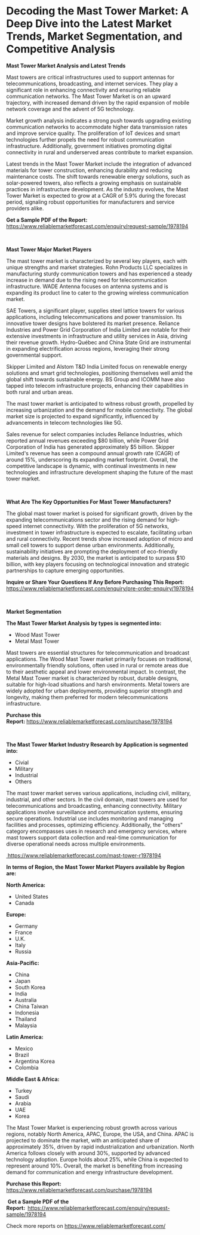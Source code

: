 <p><h1>Decoding the Mast Tower Market: A Deep Dive into the Latest Market Trends, Market Segmentation, and Competitive Analysis</h1></p><p><strong>Mast Tower Market Analysis and Latest Trends</strong></p>
<p><p>Mast towers are critical infrastructures used to support antennas for telecommunications, broadcasting, and internet services. They play a significant role in enhancing connectivity and ensuring reliable communication networks. The Mast Tower Market is on an upward trajectory, with increased demand driven by the rapid expansion of mobile network coverage and the advent of 5G technology.</p><p>Market growth analysis indicates a strong push towards upgrading existing communication networks to accommodate higher data transmission rates and improve service quality. The proliferation of IoT devices and smart technologies further propels the need for robust communication infrastructure. Additionally, government initiatives promoting digital connectivity in rural and underserved areas contribute to market expansion.</p><p>Latest trends in the Mast Tower Market include the integration of advanced materials for tower construction, enhancing durability and reducing maintenance costs. The shift towards renewable energy solutions, such as solar-powered towers, also reflects a growing emphasis on sustainable practices in infrastructure development. As the industry evolves, the Mast Tower Market is expected to grow at a CAGR of 5.9% during the forecast period, signaling robust opportunities for manufacturers and service providers alike.</p></p>
<p><strong>Get a Sample PDF of the Report:&nbsp;</strong> <a href="https://www.reliablemarketforecast.com/enquiry/request-sample/1978194?utm_campaign=2533&utm_medium=2&utm_source=Github&utm_content=ia&utm_term=10042025&utm_id=mast-tower">https://www.reliablemarketforecast.com/enquiry/request-sample/1978194</a></p>
<p>&nbsp;</p>
<p><strong>Mast Tower Major Market Players</strong></p>
<p><p>The mast tower market is characterized by several key players, each with unique strengths and market strategies. Rohn Products LLC specializes in manufacturing sturdy communication towers and has experienced a steady increase in demand due to the rising need for telecommunication infrastructure. WADE Antenna focuses on antenna systems and is expanding its product line to cater to the growing wireless communication market.</p><p>SAE Towers, a significant player, supplies steel lattice towers for various applications, including telecommunications and power transmission. Its innovative tower designs have bolstered its market presence. Reliance Industries and Power Grid Corporation of India Limited are notable for their extensive investments in infrastructure and utility services in Asia, driving their revenue growth. Hydro-Québec and China State Grid are instrumental in expanding electrification across regions, leveraging their strong governmental support.</p><p>Skipper Limited and Alstom T&D India Limited focus on renewable energy solutions and smart grid technologies, positioning themselves well amid the global shift towards sustainable energy. BS Group and ICOMM have also tapped into telecom infrastructure projects, enhancing their capabilities in both rural and urban areas.</p><p>The mast tower market is anticipated to witness robust growth, propelled by increasing urbanization and the demand for mobile connectivity. The global market size is projected to expand significantly, influenced by advancements in telecom technologies like 5G.</p><p>Sales revenue for select companies includes Reliance Industries, which reported annual revenues exceeding $80 billion, while Power Grid Corporation of India has generated approximately $5 billion. Skipper Limited's revenue has seen a compound annual growth rate (CAGR) of around 15%, underscoring its expanding market footprint. Overall, the competitive landscape is dynamic, with continual investments in new technologies and infrastructure development shaping the future of the mast tower market.</p></p>
<p>&nbsp;</p>
<p><strong>What Are The Key Opportunities For Mast Tower Manufacturers?</strong></p>
<p><p>The global mast tower market is poised for significant growth, driven by the expanding telecommunications sector and the rising demand for high-speed internet connectivity. With the proliferation of 5G networks, investment in tower infrastructure is expected to escalate, facilitating urban and rural connectivity. Recent trends show increased adoption of micro and small cell towers to support dense urban environments. Additionally, sustainability initiatives are prompting the deployment of eco-friendly materials and designs. By 2030, the market is anticipated to surpass $10 billion, with key players focusing on technological innovation and strategic partnerships to capture emerging opportunities.</p></p>
<p><strong>Inquire or Share Your Questions If Any Before Purchasing This Report:</strong> <a href="https://www.reliablemarketforecast.com/enquiry/pre-order-enquiry/1978194?utm_campaign=2533&utm_medium=2&utm_source=Github&utm_content=ia&utm_term=10042025&utm_id=mast-tower">https://www.reliablemarketforecast.com/enquiry/pre-order-enquiry/1978194</a></p>
<p>&nbsp;</p>
<p><strong>Market Segmentation</strong></p>
<p><strong>The Mast Tower Market Analysis by types is segmented into:</strong></p>
<p><ul><li>Wood Mast Tower</li><li>Metal Mast Tower</li></ul></p>
<p><p>Mast towers are essential structures for telecommunication and broadcast applications. The Wood Mast Tower market primarily focuses on traditional, environmentally friendly solutions, often used in rural or remote areas due to their aesthetic appeal and lower environmental impact. In contrast, the Metal Mast Tower market is characterized by robust, durable designs, suitable for high-load situations and harsh environments. Metal towers are widely adopted for urban deployments, providing superior strength and longevity, making them preferred for modern telecommunications infrastructure.</p></p>
<p><strong>Purchase this Report:&nbsp;</strong><a href="https://www.reliablemarketforecast.com/purchase/1978194?utm_campaign=2533&utm_medium=2&utm_source=Github&utm_content=ia&utm_term=10042025&utm_id=mast-tower">https://www.reliablemarketforecast.com/purchase/1978194</a></p>
<p>&nbsp;</p>
<p><strong>The Mast Tower Market Industry Research by Application is segmented into:</strong></p>
<p><ul><li>Civial</li><li>Military</li><li>Industrial</li><li>Others</li></ul></p>
<p><p>The mast tower market serves various applications, including civil, military, industrial, and other sectors. In the civil domain, mast towers are used for telecommunications and broadcasting, enhancing connectivity. Military applications involve surveillance and communication systems, ensuring secure operations. Industrial use includes monitoring and managing facilities and processes, optimizing efficiency. Additionally, the "others" category encompasses uses in research and emergency services, where mast towers support data collection and real-time communication for diverse operational needs across multiple environments.</p></p>
<p><a href="https://www.reliablemarketforecast.com/mast-tower-r1978194?utm_campaign=2533&utm_medium=2&utm_source=Github&utm_content=ia&utm_term=10042025&utm_id=mast-tower">&nbsp;https://www.reliablemarketforecast.com/mast-tower-r1978194</a></p>
<p><strong>In terms of Region, the Mast Tower Market Players available by Region are:</strong></p>
<p>
    <p> <strong> North America: </strong>
        <ul>
            <li>United States</li>
            <li>Canada</li>
        </ul>
        </p> 
    <p> <strong> Europe: </strong>
        <ul>
            <li>Germany</li>
            <li>France</li>
            <li>U.K.</li>
            <li>Italy</li>
            <li>Russia</li>
        </ul>
        </p> 
    <p> <strong> Asia-Pacific: </strong>
        <ul>
            <li>China</li>
            <li>Japan</li>
            <li>South Korea</li>
            <li>India</li>
            <li>Australia</li>
            <li>China Taiwan</li>
            <li>Indonesia</li>
            <li>Thailand</li>
            <li>Malaysia</li>
        </ul>
        </p> 
    <p> <strong> Latin America: </strong>
        <ul>
            <li>Mexico</li>
            <li>Brazil</li>
            <li>Argentina Korea</li>
            <li>Colombia</li>
        </ul>
        </p> 
    <p> <strong> Middle East & Africa: </strong>
        <ul>
            <li>Turkey</li>
            <li>Saudi</li>
            <li>Arabia</li>
            <li>UAE</li>
            <li>Korea</li>
        </ul>
    </p>
    </p>
<p><p>The Mast Tower Market is experiencing robust growth across various regions, notably North America, APAC, Europe, the USA, and China. APAC is projected to dominate the market, with an anticipated share of approximately 35%, driven by rapid industrialization and urbanization. North America follows closely with around 30%, supported by advanced technology adoption. Europe holds about 25%, while China is expected to represent around 10%. Overall, the market is benefiting from increasing demand for communication and energy infrastructure development.</p></p>
<p><strong>Purchase this Report: </strong><a href="https://www.reliablemarketforecast.com/purchase/1978194?utm_campaign=2533&utm_medium=2&utm_source=Github&utm_content=ia&utm_term=10042025&utm_id=mast-tower">https://www.reliablemarketforecast.com/purchase/1978194</a></p>
<p>&nbsp;<strong>Get a Sample PDF of the Report:&nbsp;&nbsp;</strong><a href="https://www.reliablemarketforecast.com/enquiry/request-sample/1978194?utm_campaign=2533&utm_medium=2&utm_source=Github&utm_content=ia&utm_term=10042025&utm_id=mast-tower">https://www.reliablemarketforecast.com/enquiry/request-sample/1978194</a></p>
<p><strong></strong></p>
<p>Check more reports on <a href="https://www.reliablemarketforecast.com/?utm_campaign=2533&utm_medium=2&utm_source=Github&utm_content=ia&utm_term=10042025&utm_id=mast-tower">https://www.reliablemarketforecast.com/</a></p>